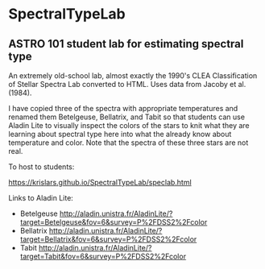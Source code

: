 # SpectralTypeLab
## ASTRO 101 student lab for estimating spectral type

An extremely old-school lab, almost exactly the 1990's CLEA Classification of Stellar Spectra Lab converted to HTML.  Uses data from Jacoby et al. (1984).  

I have copied three of the spectra with appropriate temperatures and renamed them Betelgeuse, Bellatrix, and Tabit so that students can use Aladin Lite to visually inspect the colors of the stars to knit what they are learning about spectral type here into what the already know about temperature and color.  Note that the spectra of these three stars are not real.  

To host to students:

<https://krislars.github.io/SpectralTypeLab/speclab.html>

Links to Aladin Lite:

* Betelgeuse  http://aladin.unistra.fr/AladinLite/?target=Betelgeuse&fov=6&survey=P%2FDSS2%2Fcolor
* Bellatrix  http://aladin.unistra.fr/AladinLite/?target=Bellatrix&fov=6&survey=P%2FDSS2%2Fcolor 
* Tabit  http://aladin.unistra.fr/AladinLite/?target=Tabit&fov=6&survey=P%2FDSS2%2Fcolor
